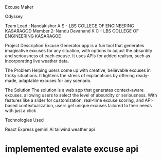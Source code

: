 Excuse Maker 

Odyssey

Team Lead : Nandakishor A S - LBS COLLEGE OF ENGINEERING KASARAGOD
Member 2: Nandu Devanand K C - LBS COLLEGE OF ENGINEERING KASARAGOD

Project Description
Excuse Generator app is a fun tool that generates imaginative excuses for any situation, with options to adjust the absurdity and seriousness of each excuse. It uses APIs for added realism, such as incorporating live weather data.

The Problem
Helping users come up with creative, believable excuses in tricky situations. It lightens the stress of explanations by offering ready-made, adaptable excuses for any scenario.

The Solution
The solution is a web app that generates context-aware excuses, allowing users to select the level of absurdity or seriousness. With features like a slider for customization, real-time excuse scoring, and API-based contextualization, users get unique excuses tailored to their needs with just a click

Technologies Used

React
Express
gemini Ai
tailwind
weather api


# implemented evalate excuse api




